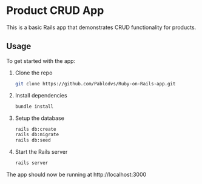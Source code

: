 # Product CRUD App

This is a basic Rails app that demonstrates CRUD functionality for products.

## Usage

To get started with the app:

1. Clone the repo
   ```sh
   git clone https://github.com/Pablodvs/Ruby-on-Rails-app.git
   ```
2. Install dependencies
   ```sh
   bundle install
   ```
3. Setup the database  
   ```sh
   rails db:create
   rails db:migrate
   rails db:seed
   ```
4. Start the Rails server
   ```sh
   rails server
   ```
   
The app should now be running at http://localhost:3000

